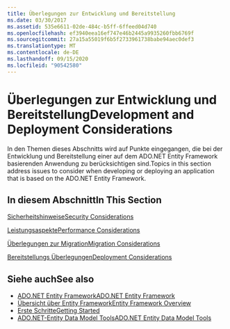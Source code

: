 ```yaml
---
title: Überlegungen zur Entwicklung und Bereitstellung
ms.date: 03/30/2017
ms.assetid: 535e6611-02de-484c-b5ff-6ffeed04d740
ms.openlocfilehash: ef3940eea16ef747e46b2445a9935260fbb6769f
ms.sourcegitcommit: 27a15a55019f6b5f2733961738babe94aec0def3
ms.translationtype: MT
ms.contentlocale: de-DE
ms.lasthandoff: 09/15/2020
ms.locfileid: "90542580"
---
```

# <a name="development-and-deployment-considerations"></a><span data-ttu-id="f0b6a-102">Überlegungen zur Entwicklung und Bereitstellung</span><span class="sxs-lookup"><span data-stu-id="f0b6a-102">Development and Deployment Considerations</span></span>
<span data-ttu-id="f0b6a-103">In den Themen dieses Abschnitts wird auf Punkte eingegangen, die bei der Entwicklung und Bereitstellung einer auf dem ADO.NET Entity Framework basierenden Anwendung zu berücksichtigen sind.</span><span class="sxs-lookup"><span data-stu-id="f0b6a-103">Topics in this section address issues to consider when developing or deploying an application that is based on the ADO.NET Entity Framework.</span></span>  
  
## <a name="in-this-section"></a><span data-ttu-id="f0b6a-104">In diesem Abschnitt</span><span class="sxs-lookup"><span data-stu-id="f0b6a-104">In This Section</span></span>  
 [<span data-ttu-id="f0b6a-105">Sicherheitshinweise</span><span class="sxs-lookup"><span data-stu-id="f0b6a-105">Security Considerations</span></span>](security-considerations.md)  
  
 [<span data-ttu-id="f0b6a-106">Leistungsaspekte</span><span class="sxs-lookup"><span data-stu-id="f0b6a-106">Performance Considerations</span></span>](performance-considerations.md)  
  
 [<span data-ttu-id="f0b6a-107">Überlegungen zur Migration</span><span class="sxs-lookup"><span data-stu-id="f0b6a-107">Migration Considerations</span></span>](migration-considerations.md)  
  
 [<span data-ttu-id="f0b6a-108">Bereitstellungs Überlegungen</span><span class="sxs-lookup"><span data-stu-id="f0b6a-108">Deployment Considerations</span></span>](deployment-considerations.md)  
  
## <a name="see-also"></a><span data-ttu-id="f0b6a-109">Siehe auch</span><span class="sxs-lookup"><span data-stu-id="f0b6a-109">See also</span></span>

- [<span data-ttu-id="f0b6a-110">ADO.NET Entity Framework</span><span class="sxs-lookup"><span data-stu-id="f0b6a-110">ADO.NET Entity Framework</span></span>](index.md)
- [<span data-ttu-id="f0b6a-111">Übersicht über Entity Framework</span><span class="sxs-lookup"><span data-stu-id="f0b6a-111">Entity Framework Overview</span></span>](overview.md)
- [<span data-ttu-id="f0b6a-112">Erste Schritte</span><span class="sxs-lookup"><span data-stu-id="f0b6a-112">Getting Started</span></span>](getting-started.md)
- <span data-ttu-id="f0b6a-113">[ADO.NET-Entity Data Model Tools](/previous-versions/dotnet/netframework-4.0/bb399249(v=vs.100))</span><span class="sxs-lookup"><span data-stu-id="f0b6a-113">[ADO.NET Entity Data Model Tools](/previous-versions/dotnet/netframework-4.0/bb399249(v=vs.100))</span></span>
